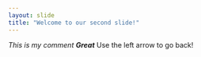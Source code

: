 ```yaml
---
layout: slide
title: "Welcome to our second slide!"
---
```

_This is my comment **Great**_
Use the left arrow to go back!
